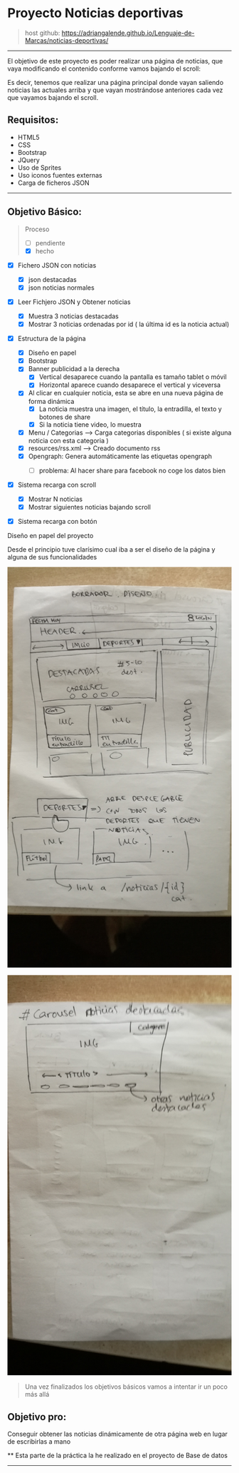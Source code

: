 # Proyecto Noticias deportivas

> host github: https://adriangalende.github.io/Lenguaje-de-Marcas/noticias-deportivas/

---
El objetivo de este proyecto es poder realizar una página de noticias, que vaya modificando el contenido conforme vamos bajando el scroll:

Es decir, tenemos que realizar una página principal donde vayan saliendo noticias las actuales arriba y que vayan mostrándose anteriores cada vez que vayamos bajando el scroll.


## Requisitos:

* HTML5
* CSS 
* Bootstrap
* JQuery
* Uso de Sprites
* Uso iconos fuentes externas
* Carga de ficheros JSON

---
## Objetivo Básico:
> Proceso
> - [ ] pendiente 
> - [x] hecho 

- [x] Fichero JSON con noticias
    - [x] json destacadas
    - [x] json noticias normales 
- [x] Leer Fichjero JSON y Obtener noticias
    - [x] Muestra 3 noticias destacadas 
    - [x] Mostrar 3 noticias ordenadas por id ( la última id es la noticia actual)
   
- [x] Estructura de la página
    - [x] Diseño en papel
    - [x] Bootstrap 
    - [x] Banner publicidad a la derecha
        - [x] Vertical desaparece cuando la pantalla es tamaño tablet o móvil
        - [x] Horizontal aparece cuando desaparece el vertical y viceversa
    - [x] Al clicar en cualquier noticia, esta se abre en una nueva página de forma dinámica  
        - [x] La noticia muestra una imagen, el título, la entradilla, el texto y botones de share
        - [x] Si la noticia tiene video, lo muestra
    - [x] Menu / Categorias --> Carga categorias disponibles ( si existe alguna noticia con esta categoria )
    - [x] resources/rss.xml --> Creado documento rss
    - [x] Opengraph: Genera automáticamente las etiquetas opengraph
        - [ ] problema: Al hacer share para facebook no coge los datos bien    
        

- [x] Sistema recarga con scroll
    - [x] Mostrar N noticias
    - [x] Mostrar siguientes noticias bajando scroll
    
- [x] Sistema recarga con botón    
    

Diseño en papel del proyecto

Desde el principio tuve clarísimo cual iba a ser el diseño de la página y alguna de sus funcionalidades    

![alt text]( ./resources/IMG_20180602_175302.jpg "Diseño 1")

![alt text]( ./resources/IMG_20180602_175318.jpg "Diseño 2") 




> Una vez finalizados los objetivos básicos vamos a intentar ir un poco más allá

 ## Objetivo pro:

 Conseguir obtener las noticias dinámicamente de otra página web en lugar de escribirlas a mano
 
 ** Esta parte de la práctica la he realizado en el proyecto de Base de datos

---
